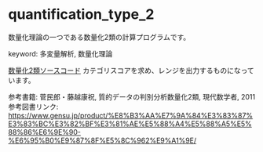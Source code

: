 # quantification_type_2
数量化理論の一つである数量化2類の計算プログラムです。

keyword: 多変量解析, 数量化理論

[数量化2類ソースコード](https://github.com/koki-takada-1/quantification_type_2/blob/main/quantification_type_2.ipynb)
カテゴリスコアを求め、レンジを出力するものになっています。

参考書籍: 菅民郎・藤越康祝, 質的データの判別分析数量化2類, 現代数学者, 2011
参考図書リンク: https://www.gensu.jp/product/%E8%B3%AA%E7%9A%84%E3%83%87%E3%83%BC%E3%82%BF%E3%81%AE%E5%88%A4%E5%88%A5%E5%88%86%E6%9E%90-%E6%95%B0%E9%87%8F%E5%8C%962%E9%A1%9E/
